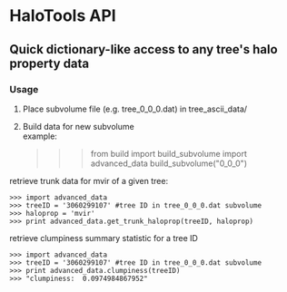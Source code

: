 HaloTools API
====================

Quick dictionary-like access to any tree's halo property data
---------------------

### Usage

1) Place subvolume file (e.g. tree_0_0_0.dat) in tree_ascii_data/<br>
2) Build data for new subvolume<br>
example: <br>

	>>> from build import build_subvolume
	>>> import advanced_data
	>>> build_subvolume("0_0_0")

retrieve trunk data for mvir of a given tree: <br>

	>>> import advanced_data
	>>> treeID = '3060299107' #tree ID in tree_0_0_0.dat subvolume
	>>> haloprop = 'mvir'
	>>> print advanced_data.get_trunk_haloprop(treeID, haloprop)

retrieve clumpiness summary statistic for a tree ID <br>

	>>> import advanced_data
	>>> treeID = '3060299107' #tree ID in tree_0_0_0.dat subvolume
	>>> print advanced_data.clumpiness(treeID)
	>>> "clumpiness:  0.0974984867952"